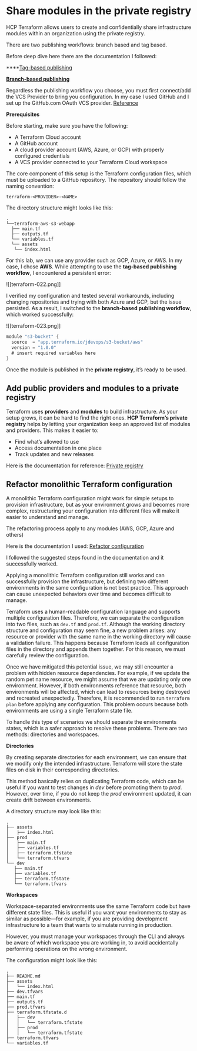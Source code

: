# Share modules in the private registry

HCP Terraform allows users to create and confidentially share infrastructure modules within an organization using the private registry.

There are two publishing workflows: branch based and tag based.

Before deep dive here there are the documentation I followed:

****[Tag-based publishing](https://developer.hashicorp.com/terraform/tutorials/modules/module-private-registry-share?variants=module-workflow%3Atag)

**[Branch-based publishing](https://developer.hashicorp.com/terraform/tutorials/modules/module-private-registry-share?variants=module-workflow%3Abranch)**

Regardless the publishing workflow you choose, you must first connect/add the VCS Provider to bring you configuration. In my case I used GitHub and I set up the GitHub.com OAuth VCS provider. [Reference](https://developer.hashicorp.com/terraform/cloud-docs/vcs/github) 

**Prerequisites**

Before starting, make sure you have the following:
- A Terraform Cloud account
- A GitHub account
- A cloud provider account (AWS, Azure, or GCP) with properly configured credentials
- A VCS provider connected to your Terraform Cloud workspace

The core component of this setup is the Terraform configuration files, which must be uploaded to a GitHub repository. The repository should follow the naming convention:

```Shell
terraform-<PROVIDER>-<NAME>
```

The directory structure might looks like this:

```
.
└──terraform-aws-s3-webapp
  ├── main.tf
  ├── outputs.tf
  └── variables.tf
  └── assets
   └── index.html

```

For this lab, we can use any provider such as GCP, Azure, or AWS. In my case, I chose **AWS**. While attempting to use the **tag-based publishing workflow**, I encountered a persistent error:

![[terraform-022.png]] 

I verified my configuration and tested several workarounds, including changing repositories and trying with both Azure and GCP, but the issue persisted. As a result, I switched to the **branch-based publishing workflow**, which worked successfully:

![[terraform-023.png]]


```Go
module "s3-bucket" {
  source  = "app.terraform.io/jdevops/s3-bucket/aws"
  version = "1.0.0"
  # insert required variables here
}
```

Once the module is published in the **private registry**, it’s ready to be used.

## Add public providers and modules to a private registry 

Terraform uses **providers** and **modules** to build infrastructure. As your setup grows, it can be hard to find the right ones. **HCP Terraform’s private registry** helps by letting your organization keep an approved list of modules and providers. This makes it easier to:

- Find what’s allowed to use
- Access documentation in one place
- Track updates and new releases

Here is the documentation for reference: [Private registry](https://developer.hashicorp.com/terraform/tutorials/modules/private-registry-add)
## Refactor monolithic Terraform configuration

A monolithic Terraform configuration might work for simple setups to provision infrastructure, but as your environment grows and becomes more complex, restructuring your configuration into different files will make it easier to understand and manage.

The refactoring process apply to any modules (AWS, GCP, Azure and others)

Here is the documentation I used: [Refactor configuration](https://developer.hashicorp.com/terraform/tutorials/modules/organize-configuration)

I followed the suggested steps found in the documentation and  it successfully worked. 

Applying a monolithic Terraform configuration still works and can successfully provision the infrastructure, but defining two different environments in the same configuration is not best practice. This approach can cause unexpected behaviors over time and becomes difficult to manage.

Terraform uses a human-readable configuration language and supports multiple configuration files. Therefore, we can separate the configuration into two files, such as `dev.tf` and `prod.tf`. Although the working directory structure and configuration may seem fine, a new problem arises: any resource or provider with the same name in the working directory will cause a validation failure. This happens because Terraform loads all configuration files in the directory and appends them together. For this reason, we must carefully review the configuration.

Once we have mitigated this potential issue, we may still encounter a problem with hidden resource dependencies. For example, if we update the random pet name resource, we might assume that we are updating only one environment. However, if both environments reference that resource, both environments will be affected, which can lead to resources being destroyed and recreated unexpectedly. Therefore, it is recommended to run `terraform plan` before applying any configuration. This problem occurs because both environments are using a single Terraform state file.

To handle this type of scenarios we should separate the environments states, which is a safer approach to resolve these problems. There are two methods: directories and workspaces.

**Directories**

By creating separate directories for each environment, we can ensure that we modify only the intended infrastructure. Terraform will store the state files on disk in their corresponding directories.

This method basically relies on duplicating Terraform code, which can be useful if you want to test changes in _dev_ before promoting them to _prod_. However, over time, if you do not keep the _prod_ environment updated, it can create drift between environments.

A directory structure may look like this:

```
.
├── assets
│   ├── index.html
├── prod
│   ├── main.tf
│   ├── variables.tf
│   ├── terraform.tfstate
│   └── terraform.tfvars
└── dev
   ├── main.tf
   ├── variables.tf
   ├── terraform.tfstate
   └── terraform.tfvars
```

**Workspaces**

Workspace-separated environments use the same Terraform code but have different state files. This is useful if you want your environments to stay as similar as possible—for example, if you are providing development infrastructure to a team that wants to simulate running in production.

However, you must manage your workspaces through the CLI and always be aware of which workspace you are working in, to avoid accidentally performing operations on the wrong environment.

The configuration might look like this:

```
.
├── README.md
├── assets
│   └── index.html
├── dev.tfvars
├── main.tf
├── outputs.tf
├── prod.tfvars
├── terraform.tfstate.d
│   ├── dev
│   │   └── terraform.tfstate
│   ├── prod
│   │   └── terraform.tfstate
├── terraform.tfvars
└── variables.tf
```